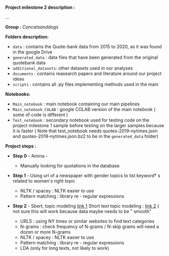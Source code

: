 **Project milestone 2 description :**

...

**Group :** *Concatsanddogs*

**Folders description:**
*  `data` : contains the Quote-bank data from 2015 to 2020, as it was found in the google Drive
*  `generated_data` : data files that have been generated from the original quotebank data
*  `additional_datasets`: other datasets used in our analyses
*  `documents` : contains reasearch papers and literature around our project ideas
*  `scripts` : contains all .py files implementing methods used in the main 


**Notebooks:**
* `Main_notebook` : main notebook containing our main pipelines
* `Main_notebook_COLAB` : google COLAB version of the main notebook ( some of code is different )
* `Test_notebook` : secondary notebook used for testing code on the project milestone 1 sample before testing on the larger samples because it is faster ( Note that test_notebook needs quotes-2019-nytimes.json and quotes-2019-nytimes.json.bz2 to be in the `generated_data` folder)

**Project steps :**

* **Step 0** - Amina - 

  - Manually looking for quotations in the database 

* **Step 1** - 
Using url of a newspaper with gender topics to list keyword* s related to women's right topic
  - NLTK / spacey : NLTK easier to use
  - Pattern matching : library re - regular expressions

* **Step 2** - 
Sbert, topic modeling [link 1](https://www.sbert.net/examples/applications/clustering/README.html#topic-modeling)
Short text topic modeling : [link 2](https://towardsdatascience.com/short-text-topic-modeling-70e50a57c883) ( not sure this will work because data maybe needs to be " smooth"

  - URLS : using NY times or similar websites to find text categories
  - N-grams : check frequency of N-grams / N-skip grams will need a dozen or more N-grams
  - NLTK / spacey : NLTK easier to use
  - Pattern matching : library re - regular expressions
  - LDA (only for long texts, not likely to work)
